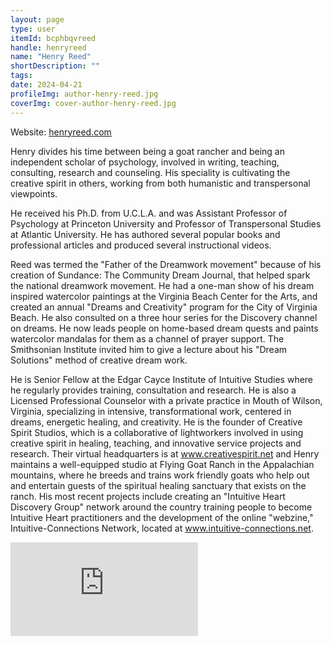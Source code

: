 ```yaml
---
layout: page
type: user
itemId: bcphbqvreed
handle: henryreed
name: "Henry Reed"
shortDescription: ""
tags:
date: 2024-04-21
profileImg: author-henry-reed.jpg
coverImg: cover-author-henry-reed.jpg
---
```


Website: [henryreed.com](https://web.archive.org/web/20180522230707/http://www.henryreed.com/)

Henry divides his time between being a goat rancher and being an independent scholar of psychology, involved in writing, teaching, consulting, research and counseling. His speciality is cultivating the creative spirit in others, working from both humanistic and transpersonal viewpoints.

He received his Ph.D. from U.C.L.A. and was Assistant Professor of Psychology at Princeton University and Professor of Transpersonal Studies at Atlantic University. He has authored several popular books and professional articles and produced several instructional videos.

Reed was termed the "Father of the Dreamwork movement" because of his creation of Sundance: The Community Dream Journal, that helped spark the national dreamwork movement. He had a one-man show of his dream inspired watercolor paintings at the Virginia Beach Center for the Arts, and created an annual "Dreams and Creativity" program for the City of Virginia Beach. He also consulted on a three hour series for the Discovery channel on dreams. He now leads people on home-based dream quests and paints watercolor mandalas for them as a channel of prayer support. The Smithsonian Institute invited him to give a lecture about his "Dream Solutions" method of creative dream work.

He is Senior Fellow at the Edgar Cayce Institute of Intuitive Studies where he regularly provides training, consultation and research. He is also a Licensed Professional Counselor with a private practice in Mouth of Wilson, Virginia, specializing in intensive, transformational work, centered in dreams, energetic healing, and creativity. He is the founder of Creative Spirit Studios, which is a collaborative of lightworkers involved in using creative spirit in healing, teaching, and innovative service projects and research. Their virtual headquarters is at www.creativespirit.net and Henry maintains a well-equipped studio at Flying Goat Ranch in the Appalachian mountains, where he breeds and trains work friendly goats who help out and entertain guests of the spiritual healing sanctuary that exists on the ranch. His most recent projects include creating an "Intuitive Heart Discovery Group" network around the country training people to become Intuitive Heart practitioners and the development of the online "webzine," Intuitive-Connections Network, located at www.intuitive-connections.net.

<div class="media-item resp-container"><iframe class="resp-iframe" src="https://www.youtube.com/embed/pOeOMc_v-mQ" frameborder="0" allow="accelerometer; encrypted-media; gyroscope; picture-in-picture" allowfullscreen></iframe></div>
